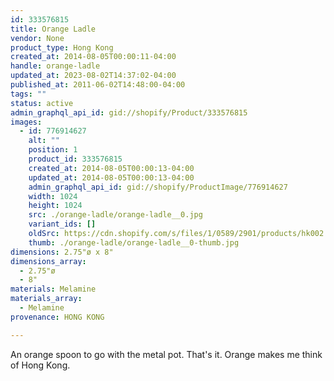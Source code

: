```yaml
---
id: 333576815
title: Orange Ladle
vendor: None
product_type: Hong Kong
created_at: 2014-08-05T00:00:11-04:00
handle: orange-ladle
updated_at: 2023-08-02T14:37:02-04:00
published_at: 2011-06-02T14:48:00-04:00
tags: ""
status: active
admin_graphql_api_id: gid://shopify/Product/333576815
images:
  - id: 776914627
    alt: ""
    position: 1
    product_id: 333576815
    created_at: 2014-08-05T00:00:13-04:00
    updated_at: 2014-08-05T00:00:13-04:00
    admin_graphql_api_id: gid://shopify/ProductImage/776914627
    width: 1024
    height: 1024
    src: ./orange-ladle/orange-ladle__0.jpg
    variant_ids: []
    oldSrc: https://cdn.shopify.com/s/files/1/0589/2901/products/hk002.jpeg?v=1407211213
    thumb: ./orange-ladle/orange-ladle__0-thumb.jpg
dimensions: 2.75"ø x 8"
dimensions_array:
  - 2.75"ø
  - 8"
materials: Melamine
materials_array:
  - Melamine
provenance: HONG KONG

---
```


An orange spoon to go with the metal pot. That's it. Orange makes me think of Hong Kong.